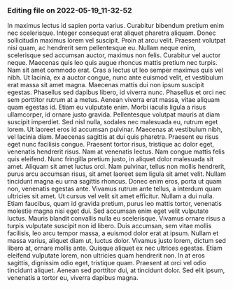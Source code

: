 

### Editing file on 2022-05-19_11-32-52

In maximus lectus id sapien porta varius. Curabitur bibendum pretium enim nec scelerisque. Integer consequat erat aliquet pharetra aliquam. Donec sollicitudin maximus lorem vel suscipit. Proin at arcu velit. Praesent volutpat nisi quam, ac hendrerit sem pellentesque eu. Nullam neque enim, scelerisque sed accumsan auctor, maximus non felis. Curabitur vel auctor neque. Maecenas quis leo quis augue rhoncus mattis pretium nec turpis. Nam sit amet commodo erat. Cras a lectus ut leo semper maximus quis vel nibh.
Ut lacinia, ex a auctor congue, nunc ante euismod velit, et vestibulum erat massa sit amet magna. Maecenas mattis dui non ipsum suscipit egestas. Phasellus sed dapibus libero, id viverra nunc. Phasellus et orci nec sem porttitor rutrum at a metus. Aenean viverra erat massa, vitae aliquam quam egestas id. Etiam eu vulputate enim. Morbi iaculis ligula a risus ullamcorper, id ornare justo gravida. Pellentesque volutpat mauris at diam suscipit imperdiet. Sed nisl nulla, sodales nec malesuada eu, rutrum eget lorem. Ut laoreet eros id accumsan pulvinar. Maecenas at vestibulum nibh, vel lacinia diam. Maecenas sagittis at dui quis pharetra.
Praesent eu risus eget nunc facilisis congue. Praesent tortor risus, tristique ac dolor eget, venenatis hendrerit risus. Nam at venenatis lectus. Nam congue mattis felis quis eleifend. Nunc fringilla pretium justo, in aliquet dolor malesuada sit amet. Aliquam sit amet luctus orci. Nam pulvinar, tellus non mollis hendrerit, purus arcu accumsan risus, sit amet laoreet sem ligula sit amet velit. Nullam tincidunt magna eu urna sagittis rhoncus. Donec enim eros, porta ut quam non, venenatis egestas ante.
Vivamus rutrum ante tellus, a interdum quam ultricies sit amet. Ut cursus vel velit sit amet efficitur. Nullam a dui nulla. Etiam faucibus, quam id gravida pretium, purus leo mattis tortor, venenatis molestie magna nisi eget dui. Sed accumsan enim eget velit vulputate luctus. Mauris blandit convallis nulla eu scelerisque. Vivamus ornare risus a turpis vulputate suscipit non id libero. Duis accumsan, sem vitae mollis facilisis, leo arcu tempor massa, a euismod dolor erat at ipsum. Nullam et massa varius, aliquet diam ut, luctus dolor. Vivamus justo lorem, dictum sed libero at, ornare mollis ante. Quisque aliquet ex nec ultrices egestas. Etiam eleifend vulputate lorem, non ultricies quam hendrerit non. In at eros sagittis, dignissim odio eget, tristique quam. Praesent at orci vel odio tincidunt aliquet. Aenean sed porttitor dui, at tincidunt dolor. Sed elit ipsum, venenatis a tortor eu, viverra dapibus magna.


